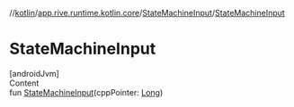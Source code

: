 //[kotlin](../../../index.md)/[app.rive.runtime.kotlin.core](../index.md)/[StateMachineInput](index.md)/[StateMachineInput](-state-machine-input.md)



# StateMachineInput  
[androidJvm]  
Content  
fun [StateMachineInput](-state-machine-input.md)(cppPointer: [Long](https://kotlinlang.org/api/latest/jvm/stdlib/kotlin/-long/index.html))  



